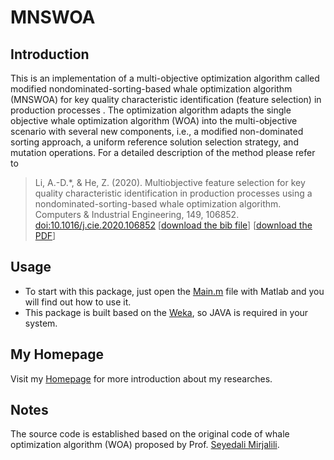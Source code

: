# MNSWOA

## Introduction
This is an implementation of a multi-objective optimization algorithm called 
modified nondominated-sorting-based whale optimization algorithm (MNSWOA)
for key quality characteristic identification (feature selection) in production processes .
The optimization algorithm adapts the single objective whale optimization algorithm (WOA) into 
the multi-objective scenario with several new components, i.e., a modified non-dominated sorting
approach, a uniform reference solution selection strategy, and mutation operations. 
For a detailed description of the method please refer to 

> Li, A.-D.*, & He, Z. (2020). Multiobjective feature selection for key quality
characteristic identification in production processes using a nondominated-sorting-based 
whale optimization algorithm. Computers & Industrial Engineering, 149, 106852. 
[doi:10.1016/j.cie.2020.106852](https://doi.org/10.1016/j.cie.2020.106852) 
>[<a href="https://raw.githubusercontent.com/andali89/mnswoa_fs/master/Li2020MNSWOA.bib" download>download the bib file</a>] [[download the PDF](https://github.com/andali89/homepage/raw/master/pubs/2020_MNSWOA.pdf)]

## Usage
- To start with this package, just open the [Main.m](./matlabcode/Main.m) file with Matlab and you will find out how to use it. 
- This package is built based on the [Weka](https://www.cs.waikato.ac.nz/ml/weka/), so JAVA is required in your system.

## My Homepage
Visit my [Homepage](https://andali89.github.io/homepage/) for more introduction about my researches.

## Notes
The source code is established based on the original code of whale optimization algorithm (WOA) proposed by Prof. [Seyedali Mirjalili](http://www.alimirjalili.com).
